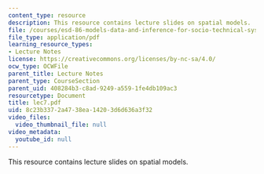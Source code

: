 ```yaml
---
content_type: resource
description: This resource contains lecture slides on spatial models.
file: /courses/esd-86-models-data-and-inference-for-socio-technical-systems-spring-2007/8c23b3372a4738ea14203d6d636a3f32_lec7.pdf
file_type: application/pdf
learning_resource_types:
- Lecture Notes
license: https://creativecommons.org/licenses/by-nc-sa/4.0/
ocw_type: OCWFile
parent_title: Lecture Notes
parent_type: CourseSection
parent_uid: 408284b3-c8ad-9249-a559-1fe4db109ac3
resourcetype: Document
title: lec7.pdf
uid: 8c23b337-2a47-38ea-1420-3d6d636a3f32
video_files:
  video_thumbnail_file: null
video_metadata:
  youtube_id: null
---
```

This resource contains lecture slides on spatial models.